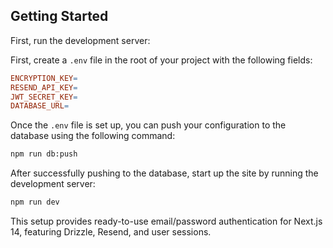## Getting Started

First, run the development server:

First, create a `.env` file in the root of your project with the following fields:
```makefile
ENCRYPTION_KEY=
RESEND_API_KEY=
JWT_SECRET_KEY=
DATABASE_URL=
```

Once the `.env` file is set up, you can push your configuration to the database using the following command:
```bash
npm run db:push
```

After successfully pushing to the database, start up the site by running the development server:
```bash
npm run dev
```

This setup provides ready-to-use email/password authentication for Next.js 14, featuring Drizzle, Resend, and user sessions.
